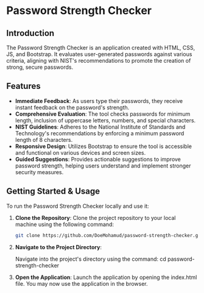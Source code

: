 # Password Strength Checker

## Introduction

The Password Strength Checker is an application created with HTML, CSS, JS, and Bootstrap. It evaluates user-generated passwords against various criteria, aligning with NIST's recommendations to promote the creation of strong, secure passwords.

## Features

- **Immediate Feedback**: As users type their passwords, they receive instant feedback on the password's strength.
- **Comprehensive Evaluation**: The tool checks passwords for minimum length, inclusion of uppercase letters, numbers, and special characters.
- **NIST Guidelines**: Adheres to the National Institute of Standards and Technology's recommendations by enforcing a minimum password length of 8 characters.
- **Responsive Design**: Utilizes Bootstrap to ensure the tool is accessible and functional on various devices and screen sizes.
- **Guided Suggestions**: Provides actionable suggestions to improve password strength, helping users understand and implement stronger security measures.

## Getting Started & Usage

To run the Password Strength Checker locally and use it:

1. **Clone the Repository**:
   Clone the project repository to your local machine using the following command:
   ```bash
   git clone https://github.com/DoeMohamud/password-strength-checker.git

2. **Navigate to the Project Directory**:

    Navigate into the project's directory using the command:
        cd password-strength-checker

3. **Open the Application**:
    Launch the application by opening the index.html file. You may now use the
    application in the browser.